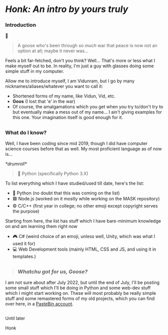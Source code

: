 # _Honk: An intro by yours truly_

### Introduction

:swan:
> A goose who's been through *so much* war that peace is now not an option at all; maybe it never was... 

Feels a bit far-fetched, don't you think? Well... That's more or less what I make myself out to be. In reality, I'm just a guy with glasses doing some simple stuff in my computer. 

Allow me to introduce myself, I am Vidunram, but I go by many nicknames/aliases/whatever you want to call it:
- Shortened forms of my name, like Vidun, Vid, etc.
- **Goos** (I lost that 'e' in the war)
- Of course, the amalgamations which you get when you try to/don't try to but eventually make a mess out of my name... I ain't giving examples for this one. Your imagination itself is good enough for it.

## 
### What do I know?

Well, I have been coding since mid 2019, though I did have computer science courses before that as well. My most proficient language as of now is...

*\*drumroll\**
> :snake: Python (specifically Python 3.X)

To list everything which I have studied/used till date, here's the list:
- :snake: Python (no doubt that this was coming on the list)
- :green_square: Node.js (worked on it mostly while working on the MASK repository)
- :copyright: C/C++ (first year in college; no other emoji except copyright serves the purpose)

Starting from here, the list has stuff which I have bare-minimum knowledge on and am learning them right now
- :video_game: C# (weird choice of an emoji, unless well, Unity, which was what I used it for)
- :computer: Web Development tools (mainly HTML, CSS and JS, and using it in templates.)

##
> ### _Whatchu got for us, Goose?_

I am not sure about after July 2022, but until the end of July, I'll be posting some small stuff which I'll be doing in Python and some web-dev stuff which I might start working on. These will most probably be really simple stuff and some remastered forms of my old projects, which you can find over here, in a [PasteBin account](https://pastebin.com/u/war_goose).

##
Until later

Honk
